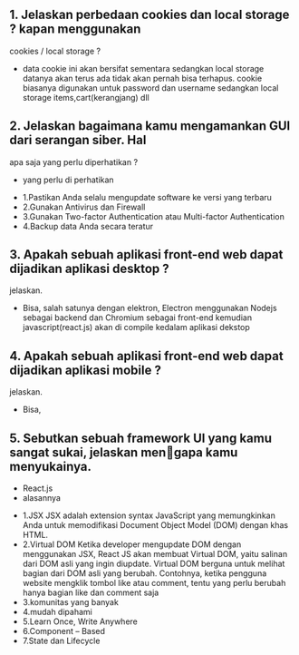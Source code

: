 ## 1. Jelaskan perbedaan cookies dan local storage ? kapan menggunakan
cookies / local storage ?
- data cookie ini akan bersifat sementara sedangkan local storage datanya akan terus ada tidak akan pernah bisa terhapus.
cookie biasanya digunakan untuk password dan username sedangkan local storage items,cart(kerangjang) dll

## 2. Jelaskan bagaimana kamu mengamankan GUI dari serangan siber. Hal
apa saja yang perlu diperhatikan ?
- yang perlu di perhatikan 
* 1.Pastikan Anda selalu mengupdate software ke versi yang terbaru
* 2.Gunakan Antivirus dan Firewall
* 3.Gunakan Two-factor Authentication atau Multi-factor Authentication
* 4.Backup data Anda secara teratur 

## 3. Apakah sebuah aplikasi front-end web dapat dijadikan aplikasi desktop ?
jelaskan.
- Bisa, salah satunya dengan elektron, Electron menggunakan Nodejs sebagai backend dan Chromium sebagai front-end kemudian javascript(react.js) akan di compile kedalam aplikasi dekstop

## 4. Apakah sebuah aplikasi front-end web dapat dijadikan aplikasi mobile ?
jelaskan.
- Bisa, 

## 5. Sebutkan sebuah framework UI yang kamu sangat sukai, jelaskan mengapa kamu menyukainya.
- React.js 
- alasannya
* 1.JSX
JSX adalah extension syntax JavaScript yang memungkinkan Anda untuk memodifikasi Document Object Model (DOM) dengan khas HTML. 
* 2.Virtual DOM
Ketika developer mengupdate DOM dengan menggunakan JSX, React JS akan membuat Virtual DOM, yaitu salinan dari DOM asli yang ingin diupdate. Virtual DOM berguna untuk melihat bagian dari DOM asli yang berubah. Contohnya, ketika pengguna website mengklik tombol like atau comment, tentu yang perlu berubah hanya bagian like dan comment saja
* 3.komunitas yang banyak
* 4.mudah dipahami 
* 5.Learn Once, Write Anywhere
* 6.Component – Based
* 7.State dan Lifecycle
